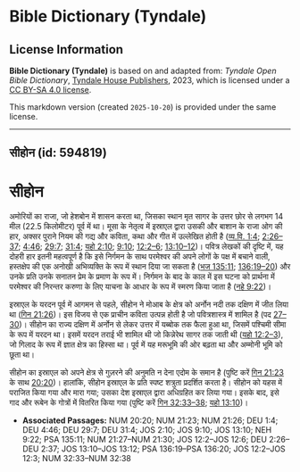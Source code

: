 # Bible Dictionary (Tyndale)

## License Information

**Bible Dictionary (Tyndale)** is based on and adapted from: _Tyndale Open Bible Dictionary_, [Tyndale House Publishers](https://tyndaleopenresources.com/), 2023, which is licensed under a [CC BY-SA 4.0 license](https://creativecommons.org/licenses/by-sa/4.0/legalcode.en).

This markdown version (created `2025-10-20`) is provided under the same license.



--------------------------------

## सीहोन (id: 594819)

सीहोन
=====

अमोरियों का राजा, जो हेशबोन में शासन करता था, जिसका स्थान मृत सागर के उत्तर छोर से लगभग 14 मील (22\.5 किलोमीटर) पूर्व में था। मूसा के नेतृत्व में इस्राएल द्वारा उसकी और बाशान के राजा ओग की हार, अक्सर पुराने नियम की गद्य और कविता, कथा और गीत में उल्लेखित होती है ([व्य.वि. 1:4](https://ref.ly/Deut1:4); [2:26–37](https://ref.ly/Deut2:26-Deut2:37); [4:46](https://ref.ly/Deut4:46); [29:7](https://ref.ly/Deut29:7); [31:4](https://ref.ly/Deut31:4); [यहो 2:10](https://ref.ly/Josh2:10); [9:10](https://ref.ly/Josh9:10); [12:2–6](https://ref.ly/Josh12:2-Josh12:6); [13:10–12](https://ref.ly/Josh13:10-Josh13:12))। पवित्र लेखकों की दृष्टि में, यह दोहरी हार इतनी महत्वपूर्ण है कि इसे निर्गमन के साथ परमेश्वर की अपने लोगों के पक्ष में बचाने वाली, हस्तक्षेप की एक अनोखी अभिव्यक्ति के रूप में स्थान दिया जा सकता है ([भज 135:11](https://ref.ly/Ps135:11); [136:19–20](https://ref.ly/Ps136:19-Ps136:20)) और उनके प्रति उनके सनातन प्रेम के प्रमाण के रूप में। निर्गमन के बाद के काल में इस घटना को प्रार्थना में परमेश्वर की निरन्तर करुणा के लिए याचना के आधार के रूप में स्मरण किया जाता है ([नहे 9:22](https://ref.ly/Neh9:22))।

इस्राएल के यरदन पूर्व में आगमन से पहले, सीहोन ने मोआब के क्षेत्र को अर्नोन नदी तक दक्षिण में जीत लिया था ([गिन 21:26](https://ref.ly/Num21:26))। इस विजय से एक प्राचीन कविता उत्पन्न होती है जो पवित्रशास्त्र में शामिल है (पद [27–30](https://ref.ly/Num21:27-Num21:30))। सीहोन का राज्य दक्षिण में अर्नोन से लेकर उत्तर में यब्बोक तक फैला हुआ था, जिसमें पश्चिमी सीमा के रूप में यरदन था। इसमें यरदन तराई भी शामिल थी जो किन्नेरेथ सागर तक जाती थी ([यहो 12:2–3](https://ref.ly/Josh12:2-Josh12:3)), जो गिलाद के रूप में ज्ञात क्षेत्र का हिस्सा था। पूर्व में यह मरूभूमि की ओर बढ़ता था और अम्मोनी भूमि को छूता था।

सीहोन का इस्राएल को अपने क्षेत्र से गुज़रने की अनुमति न देना एदोम के समान है (पुष्टि करें [गिन 21:23](https://ref.ly/Num21:23) के साथ [20:20](https://ref.ly/Num20:20))। हालांकि, सीहोन इस्राएल के प्रति स्पष्ट शत्रुता प्रदर्शित करता है। सीहोन को यहस में पराजित किया गया और मारा गया; उसका देश इस्राएल द्वारा अधिग्रहित कर लिया गया। इसके बाद, इसे गाद और रूबेन के गोत्रों में वितरित किया गया (पुष्टि करें [गिन 32:33–38](https://ref.ly/Num32:33-Num32:38); [यहो 13:10](https://ref.ly/Josh13:10))।

* **Associated Passages:** NUM 20:20; NUM 21:23; NUM 21:26; DEU 1:4; DEU 4:46; DEU 29:7; DEU 31:4; JOS 2:10; JOS 9:10; JOS 13:10; NEH 9:22; PSA 135:11; NUM 21:27–NUM 21:30; JOS 12:2–JOS 12:6; DEU 2:26–DEU 2:37; JOS 13:10–JOS 13:12; PSA 136:19–PSA 136:20; JOS 12:2–JOS 12:3; NUM 32:33–NUM 32:38

